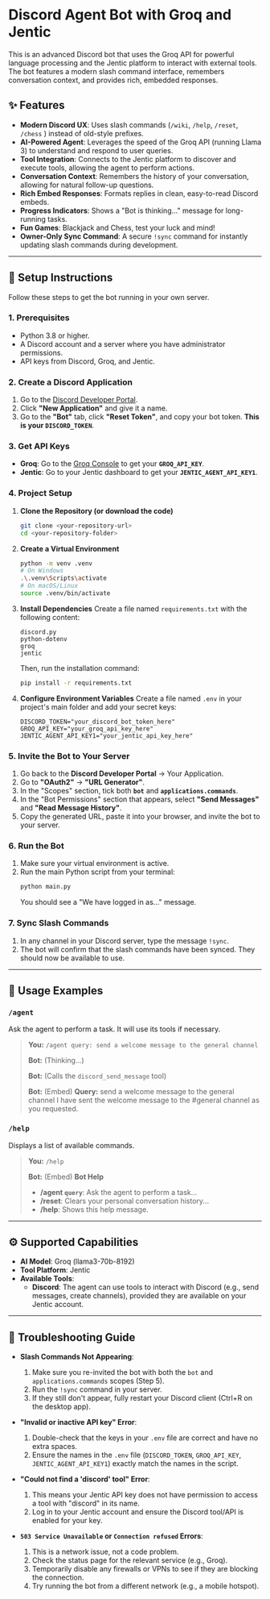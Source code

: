 # Discord Agent Bot with Groq and Jentic

This is an advanced Discord bot that uses the Groq API for powerful language processing and the Jentic platform to interact with external tools. The bot features a modern slash command interface, remembers conversation context, and provides rich, embedded responses.

## ✨ Features

- **Modern Discord UX**: Uses slash commands (`/wiki`, `/help`, `/reset`, `/chess` ) instead of old-style prefixes.
- **AI-Powered Agent**: Leverages the speed of the Groq API (running Llama 3) to understand and respond to user queries.
- **Tool Integration**: Connects to the Jentic platform to discover and execute tools, allowing the agent to perform actions.
- **Conversation Context**: Remembers the history of your conversation, allowing for natural follow-up questions.
- **Rich Embed Responses**: Formats replies in clean, easy-to-read Discord embeds.
- **Progress Indicators**: Shows a "Bot is thinking..." message for long-running tasks.
- **Fun Games**: Blackjack and Chess, test your luck and mind! 
- **Owner-Only Sync Command**: A secure `!sync` command for instantly updating slash commands during development.

---

## 🚀 Setup Instructions

Follow these steps to get the bot running in your own server.

### 1. Prerequisites

- Python 3.8 or higher.
- A Discord account and a server where you have administrator permissions.
- API keys from Discord, Groq, and Jentic.

### 2. Create a Discord Application

1.  Go to the [Discord Developer Portal](https://discord.com/developers/applications).
2.  Click **"New Application"** and give it a name.
3.  Go to the **"Bot"** tab, click **"Reset Token"**, and copy your bot token. **This is your `DISCORD_TOKEN`**.

### 3. Get API Keys

- **Groq**: Go to the [Groq Console](https://console.groq.com/keys) to get your **`GROQ_API_KEY`**.
- **Jentic**: Go to your Jentic dashboard to get your **`JENTIC_AGENT_API_KEY1`**.

### 4. Project Setup

1.  **Clone the Repository (or download the code)**
    ```bash
    git clone <your-repository-url>
    cd <your-repository-folder>
    ```

2.  **Create a Virtual Environment**
    ```bash
    python -m venv .venv
    # On Windows
    .\.venv\Scripts\activate
    # On macOS/Linux
    source .venv/bin/activate
    ```

3.  **Install Dependencies**
    Create a file named `requirements.txt` with the following content:
    ```
    discord.py
    python-dotenv
    groq
    jentic
    ```
    Then, run the installation command:
    ```bash
    pip install -r requirements.txt
    ```

4.  **Configure Environment Variables**
    Create a file named `.env` in your project's main folder and add your secret keys:
    ```env
    DISCORD_TOKEN="your_discord_bot_token_here"
    GROQ_API_KEY="your_groq_api_key_here"
    JENTIC_AGENT_API_KEY1="your_jentic_api_key_here"
    ```

### 5. Invite the Bot to Your Server

1.  Go back to the **Discord Developer Portal** -> Your Application.
2.  Go to **"OAuth2"** -> **"URL Generator"**.
3.  In the "Scopes" section, tick both **`bot`** and **`applications.commands`**.
4.  In the "Bot Permissions" section that appears, select **"Send Messages"** and **"Read Message History"**.
5.  Copy the generated URL, paste it into your browser, and invite the bot to your server.

### 6. Run the Bot

1.  Make sure your virtual environment is active.
2.  Run the main Python script from your terminal:
    ```bash
    python main.py
    ```
    You should see a "We have logged in as..." message.

### 7. Sync Slash Commands

1.  In any channel in your Discord server, type the message `!sync`.
2.  The bot will confirm that the slash commands have been synced. They should now be available to use.

---

## 📖 Usage Examples

### `/agent`
Ask the agent to perform a task. It will use its tools if necessary.

> **You:** `/agent query: send a welcome message to the general channel`
>
> **Bot:** (Thinking...)
>
> **Bot:** (Calls the `discord_send_message` tool)
>
> **Bot:** (Embed) **Query:** send a welcome message to the general channel
> I have sent the welcome message to the #general channel as you requested.

### `/help`
Displays a list of available commands.

> **You:** `/help`
>
> **Bot:** (Embed) **Bot Help**
> - **/agent `query`**: Ask the agent to perform a task...
> - **/reset**: Clears your personal conversation history...
> - **/help**: Shows this help message.

---

## ⚙️ Supported Capabilities

- **AI Model**: Groq (llama3-70b-8192)
- **Tool Platform**: Jentic
- **Available Tools**:
    - **Discord**: The agent can use tools to interact with Discord (e.g., send messages, create channels), provided they are available on your Jentic account.

---

## 🔧 Troubleshooting Guide

- **Slash Commands Not Appearing**:
    1.  Make sure you re-invited the bot with both the `bot` and `applications.commands` scopes (Step 5).
    2.  Run the `!sync` command in your server.
    3.  If they still don't appear, fully restart your Discord client (Ctrl+R on the desktop app).

- **"Invalid or inactive API key" Error**:
    1.  Double-check that the keys in your `.env` file are correct and have no extra spaces.
    2.  Ensure the names in the `.env` file (`DISCORD_TOKEN`, `GROQ_API_KEY`, `JENTIC_AGENT_API_KEY1`) exactly match the names in the script.

- **"Could not find a 'discord' tool" Error**:
    1.  This means your Jentic API key does not have permission to access a tool with "discord" in its name.
    2.  Log in to your Jentic account and ensure the Discord tool/API is enabled for your key.

- **`503 Service Unavailable` or `Connection refused` Errors**:
    1.  This is a network issue, not a code problem.
    2.  Check the status page for the relevant service (e.g., Groq).
    3.  Temporarily disable any firewalls or VPNs to see if they are blocking the connection.
    4.  Try running the bot from a different network (e.g., a mobile hotspot).
